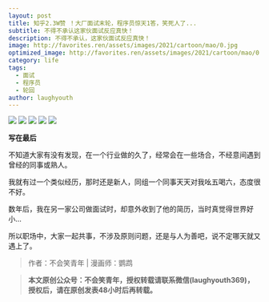 ```yaml
---
layout: post
title: 知乎2.3W赞 ！大厂面试末轮，程序员惊天1答，笑死人了...
subtitle: 不得不承认这家伙面试反应真快！
description: 不得不承认，这家伙面试反应真快！
image: http://favorites.ren/assets/images/2021/cartoon/mao/0.jpg
optimized_image: http://favorites.ren/assets/images/2021/cartoon/mao/0.jpg
category: life
tags:
  - 面试
  - 程序员
  - 轮回
author: laughyouth
---
```


![](http://favorites.ren/assets/images/2021/cartoon/mao/640.jpg)
![](http://favorites.ren/assets/images/2021/cartoon/mao/640-1.jpg)
![](http://favorites.ren/assets/images/2021/cartoon/mao/640-2.jpg)
![](http://favorites.ren/assets/images/2021/cartoon/mao/640-3.jpg)
![](http://favorites.ren/assets/images/2021/cartoon/mao/640-4.jpg)


**写在最后**

不知道大家有没有发现，在一个行业做的久了，经常会在一些场合，不经意间遇到曾经的同事或熟人。

我就有过一个类似经历，那时还是新人，同组一个同事天天对我吆五喝六，态度很不好。

数年后，我在另一家公司做面试时，却意外收到了他的简历，当时真觉得世界好小...

所以职场中，大家一起共事，不涉及原则问题，还是与人为善吧，说不定哪天就又遇上了。


>作者：不会笑青年 | 漫画师：鹦鹉

>**本文原创公众号：不会笑青年，授权转载请联系微信(laughyouth369)，授权后，请在原创发表48小时后再转载。**
